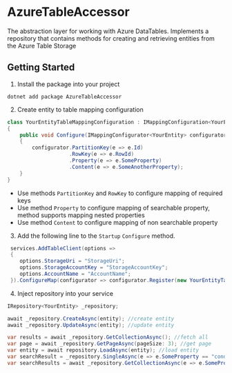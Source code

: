 # AzureTableAccessor
The abstraction layer for working with Azure DataTables. Implements a repository that contains methods for creating and retrieving entities from the Azure Table Storage

## Getting Started
1. Install the package into your project
```
dotnet add package AzureTableAccessor
```
2. Create entity to table mapping configuration

```c#
class YourEntityTableMappingConfiguration : IMappingConfiguration<YourEntity>
{
    public void Configure(IMappingConfigurator<YourEntity> configurator)
    {
        configurator.PartitionKey(e => e.Id)
                    .RowKey(e => e.RowId)
                    .Property(e => e.SomeProperty)
                    .Content(e => e.SomeAnotherProperty);
    }
}
```
   - Use methods `PartitionKey` and `RowKey` to configure mapping of required keys
   - Use method  `Property` to configure mapping of searchable property, method supports mapping nested properties
   - Use method  `Content` to configure mapping of non searchable property
 
3. Add the following line to the `Startup`  `Configure` method.

```c#
 services.AddTableClient(options =>
 {
    options.StorageUri = "StorageUri";
    options.StorageAccountKey = "StorageAccountKey";
    options.AccountName = "AccountName";
 }).ConfigureMap(configurator => configurator.Register(new YourEntityTableMappingConfiguration()));

```
4. Inject repository into your service
```c#
IRepository<YourEntity> _repository;

await _repository.CreateAsync(entity); //create entity
await _repository.UpdateAsync(entity); //update entity

var results = await _repository.GetCollectionAsync(); //fetch all
var page = await _repository.GetPageAsync(pageSize: 3); //get page
var entity = await repository.LoadAsync(entity); //load entity
var searchResult = _repository.SingleAsync(e => e.SomeProperty == "condition"); //search single using expression
var searchResults = await _repository.GetCollectionAsync(e => e.SomeProperty == "condition"); //search using expression